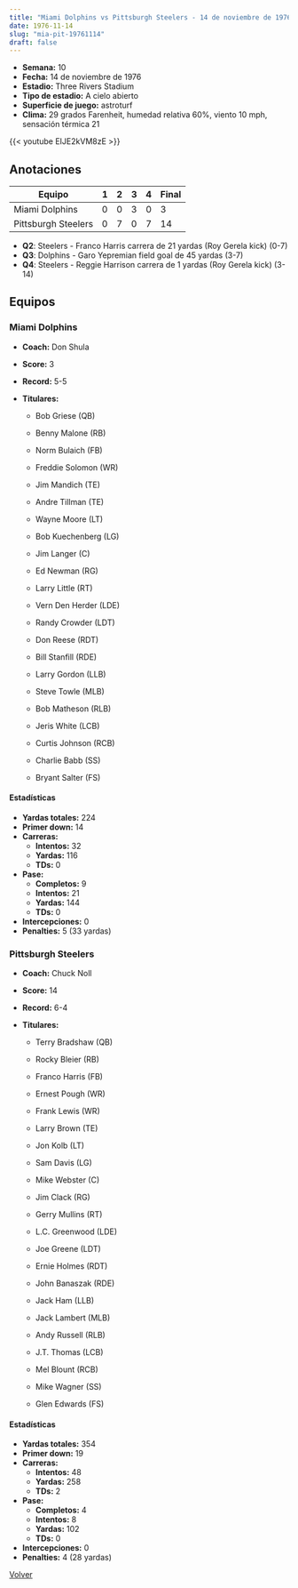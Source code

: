 ```yaml
---
title: "Miami Dolphins vs Pittsburgh Steelers - 14 de noviembre de 1976"
date: 1976-11-14
slug: "mia-pit-19761114"
draft: false
---
```


- **Semana:** 10
- **Fecha:** 14 de noviembre de 1976
- **Estadio:** Three Rivers Stadium
- **Tipo de estadio:** A cielo abierto
- **Superficie de juego:** astroturf
- **Clima:** 29 grados Farenheit, humedad relativa 60%, viento 10 mph, sensación térmica 21


{{< youtube EIJE2kVM8zE >}}


## Anotaciones
| Equipo | 1 | 2 | 3 | 4 | Final |
|--------|---|---|---|---|-------|
| Miami Dolphins  | 0 | 0 | 3 | 0  | 3 |
| Pittsburgh Steelers  | 0 | 7 | 0 | 7  | 14 |
- **Q2**: Steelers - Franco Harris carrera de 21 yardas (Roy Gerela kick) (0-7)
- **Q3**: Dolphins - Garo Yepremian field goal de 45 yardas (3-7)
- **Q4**: Steelers - Reggie Harrison carrera de 1 yardas (Roy Gerela kick) (3-14)


## Equipos


### Miami Dolphins
* **Coach:** Don Shula
* **Score:** 3
* **Record:** 5-5
* **Titulares:** 

  * Bob Griese (QB) 

  * Benny Malone (RB) 

  * Norm Bulaich (FB) 

  * Freddie Solomon (WR) 

  * Jim Mandich (TE) 

  * Andre Tillman (TE) 

  * Wayne Moore (LT) 

  * Bob Kuechenberg (LG) 

  * Jim Langer (C) 

  * Ed Newman (RG) 

  * Larry Little (RT) 

  * Vern Den Herder (LDE) 

  * Randy Crowder (LDT) 

  * Don Reese (RDT) 

  * Bill Stanfill (RDE) 

  * Larry Gordon (LLB) 

  * Steve Towle (MLB) 

  * Bob Matheson (RLB) 

  * Jeris White (LCB) 

  * Curtis Johnson (RCB) 

  * Charlie Babb (SS) 

  * Bryant Salter (FS) 

#### Estadísticas
* **Yardas totales:** 224
* **Primer down:** 14
* **Carreras:**
  * **Intentos:** 32
  * **Yardas:** 116
  * **TDs:** 0
* **Pase:**
  * **Completos:** 9
  * **Intentos:** 21
  * **Yardas:** 144
  * **TDs:** 0
* **Intercepciones:** 0
* **Penalties:** 5 (33 yardas)

### Pittsburgh Steelers
* **Coach:** Chuck Noll
* **Score:** 14
* **Record:** 6-4
* **Titulares:** 

  * Terry Bradshaw (QB) 

  * Rocky Bleier (RB) 

  * Franco Harris (FB) 

  * Ernest Pough (WR) 

  * Frank Lewis (WR) 

  * Larry Brown (TE) 

  * Jon Kolb (LT) 

  * Sam Davis (LG) 

  * Mike Webster (C) 

  * Jim Clack (RG) 

  * Gerry Mullins (RT) 

  * L.C. Greenwood (LDE) 

  * Joe Greene (LDT) 

  * Ernie Holmes (RDT) 

  * John Banaszak (RDE) 

  * Jack Ham (LLB) 

  * Jack Lambert (MLB) 

  * Andy Russell (RLB) 

  * J.T. Thomas (LCB) 

  * Mel Blount (RCB) 

  * Mike Wagner (SS) 

  * Glen Edwards (FS) 

#### Estadísticas
* **Yardas totales:** 354
* **Primer down:** 19
* **Carreras:**
  * **Intentos:** 48
  * **Yardas:** 258
  * **TDs:** 2
* **Pase:**
  * **Completos:** 4
  * **Intentos:** 8
  * **Yardas:** 102
  * **TDs:** 0
* **Intercepciones:** 0
* **Penalties:** 4 (28 yardas)


[Volver](/historia/1976)
